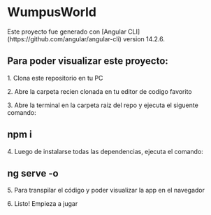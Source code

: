 <h1>WumpusWorld</h1>

<p>Este proyecto fue generado con [Angular CLI](https://github.com/angular/angular-cli) version 14.2.6.</p>

<h2>Para poder visualizar este proyecto:</h2>
<p>1. Clona este repositorio en tu PC</p>
<p>2. Abre la carpeta recien clonada en tu editor de codigo favorito</p>
<p>3. Abre la terminal en la carpeta raiz del repo y ejecuta el siguente comando:</p>

<h2>npm i</h2>

<p>4. Luego de instalarse todas las dependencias, ejecuta el comando: </p>

<h2>ng serve -o</h2>

<p>5. Para transpilar el código y poder visualizar la app en el navegador </p>

<p>6. Listo! Empieza a jugar</p>
